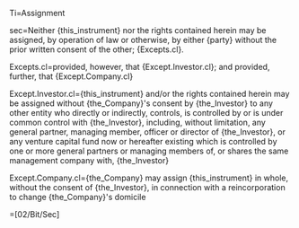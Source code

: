 Ti=Assignment

sec=Neither {this_instrument} nor the rights contained herein may be assigned, by operation of law or otherwise, by either {party} without the prior written consent of the other; {Excepts.cl}.

Excepts.cl=provided, however, that {Except.Investor.cl}; and provided, further, that {Except.Company.cl}

Except.Investor.cl={this_instrument} and/or the rights contained herein may be assigned without {the_Company}'s consent by {the_Investor} to any other entity who directly or indirectly, controls, is controlled by or is under common control with {the_Investor}, including, without limitation, any general partner, managing member, officer or director of {the_Investor}, or any venture capital fund now or hereafter existing which is controlled by one or more general partners or managing members of, or shares the same management company with, {the_Investor}

Except.Company.cl={the_Company} may assign {this_instrument} in whole, without the consent of {the_Investor}, in connection with a reincorporation to change {the_Company}'s domicile

=[02/Bit/Sec]
